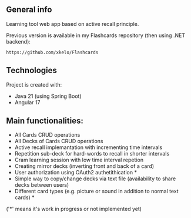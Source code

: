 ## General info
Learning tool web app based on active recall principle.



Previous version is available in my Flashcards repository (then using .NET backend):
~~~
https://github.com/xkelo/Flashcards
~~~

## Technologies
Project is created with:
* Java 21 (using Spring Boot)
* Angular 17

## Main functionalities:
* All Cards CRUD operations
* All Decks of Cards CRUD operations
* Active recall implemantation with incrementing time intervals
* Repetition sub-deck for hard-words to recall in shorter intervals
* Cram learning session with low time interval repetion
* Creating mirror decks (inverting front and back of a card)
* User authorization using OAuth2 authetithication *
* Simple way to copy/change decks via text file (availability to share decks between users)
* Different card types (e.g. picture or sound in addition to normal text cards) *

('*' means it's work in progress or not implemented yet)

